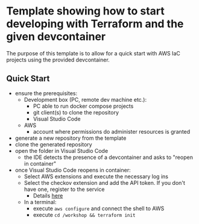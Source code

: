 # Template showing how to start developing with Terraform and the given devcontainer

The purpose of this template is to allow for a quick start with AWS IaC projects using the provided devcontainer.

## Quick Start

- ensure the prerequisites:
  - Development box (PC, remote dev machine etc.):
    - PC able to run docker compose projects
    - git client(s) to clone the repository
    - Visual Studio Code
  - AWS
    - account where permissions do administer resources is granted 
- generate a new repository from the template
- clone the generated repository
- open the folder in Visual Studio Code
  - the IDE detects the presence of a devcontainer and asks to "reopen in container"
- once Visual Studio Code reopens in container:
  - Select AWS extensions and execute the necessary log ins
  - Select the checkov extension and add the API token. If you don't have one, register to the service
    - Details [here](https://marketplace.visualstudio.com/items?itemName=Bridgecrew.checkov#:~:text=Open%20a%20file%20you%20wish,now%20appear%20in%20your%20editor.)
  - In a terminal:
    - execute `aws configure` and connect the shell to AWS
    - execute `cd /workshop && terraform init`
